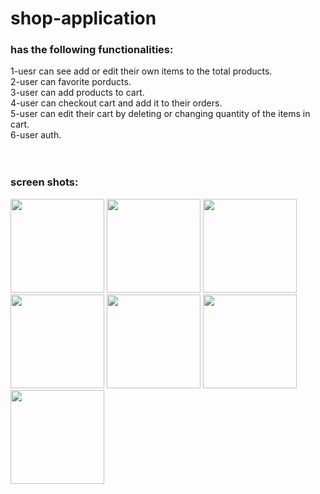 # shop-application
 <h3>has the following functionalities:</h3>
 1-uesr can see add or edit their own items to the total products.<br>
 2-user can favorite porducts.<br>
 3-user can add products to cart.<br>
 4-user can checkout cart and add it to their orders.<br>
 5-user can edit their cart by deleting or changing quantity of the items in cart.<br>
 6-user auth.<br>
 <br><br>
 
 <h3>screen shots:</h3>
 
 <p align='start'>
 <img src='https://user-images.githubusercontent.com/36144142/135366654-aa13bf3f-8392-4f22-8f69-e56c85fbe9ee.PNG' width='150px'>
 <img src='https://user-images.githubusercontent.com/36144142/135366660-d81469eb-d65e-489f-b396-47575a2ffb1c.PNG' width='150px'>
 <img src='https://user-images.githubusercontent.com/36144142/135366671-29f485d2-fc07-47ef-9878-293d2e898fc5.PNG' width='150px'>
 <img src='https://user-images.githubusercontent.com/36144142/135366678-83e0c6d1-13e1-41dd-b1b1-23fd72b78bf9.PNG' width='150px'>
 <img src='https://user-images.githubusercontent.com/36144142/135366685-1067990c-c398-44fc-a6d7-8afd4283c00e.PNG' width='150px'>
 <img src='https://user-images.githubusercontent.com/36144142/135366689-07b6aa23-aab2-4b51-b9b1-2708a41c409b.PNG' width='150px'>
 <img src='https://user-images.githubusercontent.com/36144142/135367767-f1e7a68b-1cf2-45ca-9ca5-4953814d5c7b.PNG' width='150px'>
</p>
